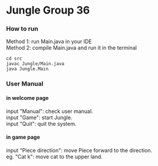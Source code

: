 # Jungle Group 36


### How to run
Method 1: run Main.java in your IDE  
Method 2: compile Main.java and run it in the terminal
```
cd src
javac Jungle/Main.java
java Jungle.Main
```

### User Manual 
#### in welcome page
input "Manual": check user manual.  
input "Game": start Jungle.  
input "Quit": quit the system.  

#### in game page
input "Piece direction": move Piece forward to the direction.  
eg. "Cat k": move cat to the upper land.  
